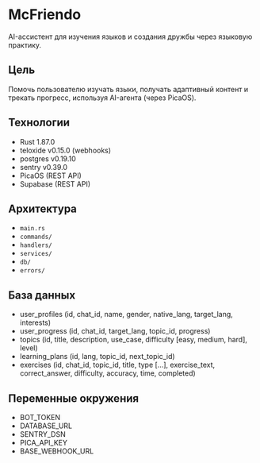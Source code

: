 # McFriendo

AI-ассистент для изучения языков и создания дружбы через языковую практику.

## Цель
Помочь пользователю изучать языки, получать адаптивный контент и трекать прогресс, используя AI-агента (через PicaOS).

## Технологии
- Rust 1.87.0
- teloxide v0.15.0 (webhooks)
- postgres v0.19.10
- sentry v0.39.0
- PicaOS (REST API)
- Supabase (REST API)

## Архитектура
- `main.rs`
- `commands/`
- `handlers/`
- `services/`
- `db/`
- `errors/`

## База данных
- user_profiles (id, chat_id, name, gender, native_lang, target_lang, interests)
- user_progress (id, chat_id, target_lang, topic_id, progress)
- topics (id, title, description, use_case, difficulty [easy, medium, hard], level)
- learning_plans (id, lang, topic_id, next_topic_id)
- exercises (id, chat_id, topic_id, title, type [...], exercise_text, correct_answer, difficulty, accuracy, time, completed)

## Переменные окружения
- BOT_TOKEN
- DATABASE_URL
- SENTRY_DSN
- PICA_API_KEY
- BASE_WEBHOOK_URL 